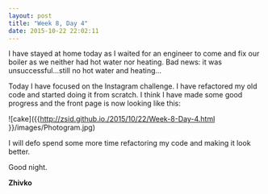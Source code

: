 ```yaml
---
layout: post
title: "Week 8, Day 4"
date: 2015-10-22 22:02:11
---
```

I have stayed at home today as I waited for an engineer to come and fix our boiler as we neither had hot water nor heating. Bad news: it was unsuccessful...still no hot water and heating...

Today I have focused on the Instagram challenge. I have refactored my old code and started doing it from scratch. I think I have made some good progress and the front page is now looking like this:

![cake]({{http://zsid.github.io./2015/10/22/Week-8-Day-4.html }}/images/Photogram.jpg)

I will defo spend some more time refactoring my code and making it look better.

Good night.

__Zhivko__

